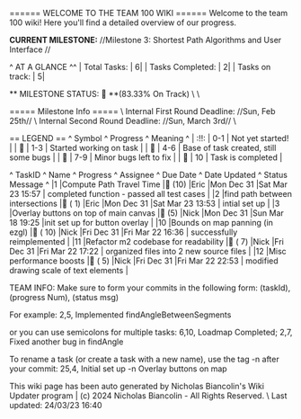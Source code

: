 ====== WELCOME TO THE TEAM 100 WIKI ======
Welcome to the team 100 wiki! Here you'll find a detailed overview of our progress. 

**CURRENT MILESTONE:** //Milestone 3: Shortest Path Algorithms and User Interface //

^ AT A GLANCE ^^
| Total Tasks: | 6| 
| Tasks Completed: | 2| 
| Tasks on track: | 5| 

** MILESTONE STATUS:  🍋 **(83.33% On Track)  \\ \\

===== Milestone Info ===== \\ 
Internal First Round Deadline: //Sun, Feb 25th// \\ 
Internal Second Round Deadline: //Sun, March 3rd// \\ 

== LEGEND ==
^ Symbol ^ Progress ^ Meaning ^
| :!!: | 0-1 | Not yet started! |
| 🍎 | 1-3 | Started working on task |
| 🍊 | 4-6 | Base of task created, still some bugs |
| 🍋 | 7-9 | Minor bugs left to fix |
| 🍏 | 10 | Task is completed |


^ TaskID ^ Name ^ Progress ^ Assignee ^ Due Date ^ Date Updated ^ Status Message ^
|1 |Compute Path Travel Time |🍏 (10) |Eric |Mon Dec 31 |Sat Mar 23 15:57 | completed function - passed all test cases |
|2 |find path between intersections |🍎 ( 1) |Eric |Mon Dec 31 |Sat Mar 23 13:53 | intial set up  |
|3 |Overlay buttons on top of main canvas |🍊 (5) |Nick |Mon Dec 31 |Sun Mar 18 19:25 |init set up for button overlay |
|10 |Bounds on map panning (in ezgl) |🍏 ( 10) |Nick |Fri Dec 31 |Fri Mar 22 16:36 | successfully reimplemented  |
|11 |Refactor m2 codebase for readability |🍋 ( 7) |Nick |Fri Dec 31 |Fri Mar 22 17:22 | organized files into 2 new source files  |
|12 |Misc performance boosts |🍊 ( 5) |Nick |Fri Dec 31 |Fri Mar 22 22:53 | modified drawing scale of text elements  |



TEAM INFO: Make sure to form your commits in the following form: 
  (taskId), (progress Num), (status msg)

For example:
  2,5, Implemented findAngleBetweenSegments

or you can use semicolons for multiple tasks:
  6,10, Loadmap Completed; 2,7, Fixed another bug in findAngle

To rename a task (or create a task with a new name), use the tag -n after your commit:
  25,4, Initial set up -n Overlay buttons on map

This wiki page has been auto generated by Nicholas Biancolin's Wiki Updater program | (c) 2024 Nicholas Biancolin - All Rights Reserved. \\ 
Last updated: 24/03/23 16:40